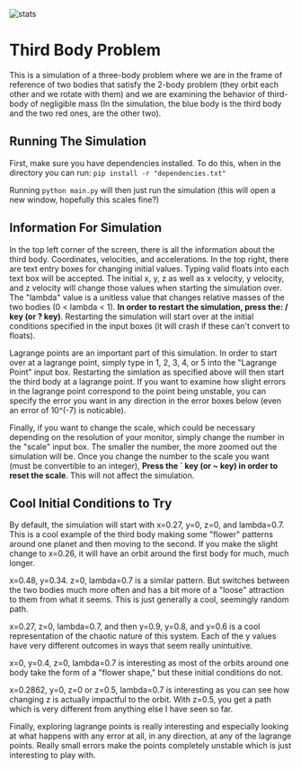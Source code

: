 ![stats](https://wakatime.com/badge/user/75e033f5-beb6-4359-afae-db8209348d42/project/bc9c7ddb-8dfa-482e-ae44-35eeb5e77b9c.svg)

# Third Body Problem

This is a simulation of a three-body problem where we are in the frame of reference of two bodies that satisfy the 2-body problem (they orbit each other and we rotate with them) and we are examining the behavior of third-body of negligible mass (In the simulation, the blue body is the third body and the two red ones, are the other two). 

## Running The Simulation

First, make sure you have dependencies installed. To do this, when in the directory you can run:
``` pip install -r "dependencies.txt" ```

Running ``` python main.py ``` will then just run the simulation (this will open a new window, hopefully this scales fine?)

## Information For Simulation 

In the top left corner of the screen, there is all the information about the third body. Coordinates, velocities, and accelerations. In the top right, there are text entry boxes for changing initial values. Typing valid floats into each text box will be accepted. The initial x, y, z as well as x velocity, y velocity, and z velocity will change those values when starting the simulation over. The "lambda" value is a unitless value that changes relative masses of the two bodies (0 < lambda < 1). **In order to restart the simulation, press the: / key (or ? key)**. Restarting the simulation will start over at the initial conditions specified in the input boxes (it will crash if these can't convert to floats). 

Lagrange points are an important part of this simulation. In order to start over at a lagrange point, simply type in 1, 2, 3, 4, or 5 into the "Lagrange Point" input box. Restarting the simlation as specified above will then start the third body at a lagrange point. If you want to examine how slight errors in the lagrange point correspond to the point being unstable, you can specify the error you want in any direction in the error boxes below (even an error of 10^(-7) is noticable). 

Finally, if you want to change the scale, which could be necessary depending on the resolution of your monitor, simply change the number in the "scale" input box. The smaller the number, the more zoomed out the simulation will be. Once you change the number to the scale you want (must be convertible to an integer), **Press the ` key (or ~ key) in order to reset the scale**. This will not affect the simulation. 

## Cool Initial Conditions to Try

By default, the simulation will start with x=0.27, y=0, z=0, and lambda=0.7. This is a cool example of the third body making some "flower" patterns around one planet and then moving to the second. If you make the slight change to x=0.26, it will have an orbit around the first body for much, much longer. 

x=0.48, y=0.34. z=0, lambda=0.7 is a similar pattern. But switches between the two bodies much more often and has a bit more of a "loose" attraction to them from what it seems. This is just generally a cool, seemingly random path. 

x=0.27, z=0, lambda=0.7, and then y=0.9, y=0.8, and y=0.6 is a cool representation of the chaotic nature of this system. Each of the y values have very different outcomes in ways that seem really unintuitive. 

x=0, y=0.4, z=0, lambda=0.7 is interesting as most of the orbits around one body take the form of a "flower shape," but these initial conditions do not. 

x=0.2862, y=0, z=0 or z=0.5, lambda=0.7 is interesting as you can see how changing z is actually impactful to the orbit. With z=0.5, you get a path which is very different from anything else I have seen so far. 

Finally, exploring lagrange points is really interesting and especially looking at what happens with any error at all, in any direction, at any of the lagrange points. Really small errors make the points completely unstable which is just interesting to play with.